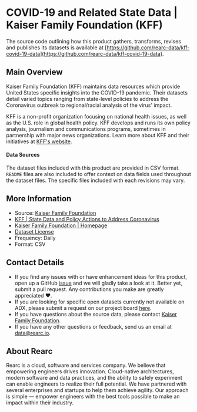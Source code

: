 # COVID-19 and Related State Data | Kaiser Family Foundation (KFF)

The source code outlining how this product gathers, transforms, revises and publishes its datasets is available at [https://github.com/rearc-data/kff-covid-19-data](https://github.com/rearc-data/kff-covid-19-data).

## Main Overview
Kaiser Family Foundation (KFF) maintains data resources which provide United States specific insights into the COVID-19 pandemic. Their datasets detail varied topics ranging from state-level policies to address the Coronavirus outbreak to regional/racial analysis of the virus' impact.

KFF is a non-profit organization focusing on national health issues, as well as the U.S. role in global health policy. KFF develops and runs its own policy analysis, journalism and communications programs, sometimes in partnership with major news organizations. Learn more about KFF and their initiatives at [KFF's website](https://www.kff.org/).

#### Data Sources
The dataset files included with this product are provided in CSV format. `README` files are also included to offer context on data fields used throughout the dataset files. The specific files included with each revisions may vary.

## More Information
- Source: [Kaiser Family Foundation](https://github.com/KFFData/COVID-19-Data)
- [KFF | State Data and Policy Actions to Address Coronavirus](https://www.kff.org/health-costs/issue-brief/state-data-and-policy-actions-to-address-coronavirus/)
- [Kaiser Family Foundation | Homepage](https://www.kff.org)    
- [Dataset License](https://www.kff.org/permissions-citations-reprints/)  
- Frequency: Daily
- Format: CSV

## Contact Details
- If you find any issues with or have enhancement ideas for this product, open up a GitHub [issue](https://github.com/rearc-data/kff-covid-19-data/issues) and we will gladly take a look at it. Better yet, submit a pull request. Any contributions you make are greatly appreciated :heart:.
- If you are looking for specific open datasets currently not available on ADX, please submit a request on our project board [here](https://github.com/rearc-data/covid-datasets-aws-data-exchange/projects/1).
- If you have questions about the source data, please contact [Kaiser Family Foundation]().
- If you have any other questions or feedback, send us an email at data@rearc.io.

## About Rearc
Rearc is a cloud, software and services company. We believe that empowering engineers drives innovation. Cloud-native architectures, modern software and data practices, and the ability to safely experiment can enable engineers to realize their full potential. We have partnered with several enterprises and startups to help them achieve agility. Our approach is simple — empower engineers with the best tools possible to make an impact within their industry.

